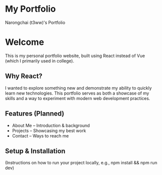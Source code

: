 # My Portfolio
Narongchai (t3ww)'s Portfolio

# Welcome
This is my personal portfolio website, built using React instead of Vue (which I primarily used in college).

## Why React?
I wanted to explore something new and demonstrate my ability to quickly learn new technologies. This portfolio serves as both a showcase of my skills and a way to experiment with modern web development practices.

## Features (Planned)
- About Me – Introduction & background
- Projects – Showcasing my best work
- Contact – Ways to reach me

## Setup & Installation
(Instructions on how to run your project locally, e.g., npm install && npm run dev)